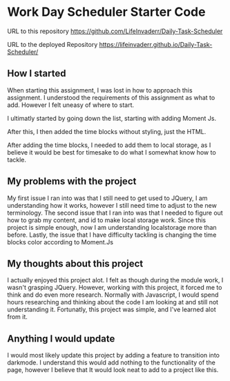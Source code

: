 # Work Day Scheduler Starter Code
URL to this repository https://github.com/LifeInvaderr/Daily-Task-Scheduler

URL to the deployed Repository https://lifeinvaderr.github.io/Daily-Task-Scheduler/

## How I started
When starting this assignment, I was lost in how to approach this assignment. I understood the requirements of this assignment as what to add. However I felt uneasy of where to start.

I ultimatly started by going down the list, starting with adding Moment Js.

After this, I then added the time blocks without styling, just the HTML.

After adding the time blocks, I needed to add them to local storage, as I believe it would be best for timesake to do what I somewhat know how to tackle.

## My problems with the project
My first issue I ran into was that I still need to get used to JQuery, I am understanding how it works, however I still need time to adjust to the new terminology. 
The second issue that I ran into was that I needed to figure out how to grab my content, and id to make local storage work. Since this project is simple enough, now I am understanding localstorage more than before. Lastly, the issue that I have difficulty tackling is changing the time blocks color according to Moment.Js

## My thoughts about this project
I actually enjoyed this project alot. I felt as though during the module work, I wasn't grasping JQuery. However, working with this project, it forced me to think and do even more research. Normally with Javascript, I would spend hours researching and thinking about the code I am looking at and still not understanding it. Fortunatly, this project was simple, and I've learned alot from it.

## Anything I would update
I would most likely update this project by adding a feature to transition into darkmode. I understand this would add nothing to the functionality of the page, however I believe that It would look neat to add to a project like this.
